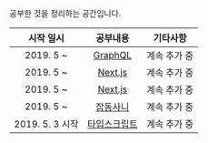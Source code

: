 공부한 것을 정리하는 공간입니다.

|    시작 일시    |                  공부내용                   |   기타사항   |
| :-------------: | :-----------------------------------------: | :----------: |
|    2019. 5 ~    |       [GraphQL](/GraphQL/graphql.md)        | 계속 추가 중 |
|    2019. 5 ~    |          [Next.js](/MobX/mobx.md)           | 계속 추가 중 |
|    2019. 5 ~    |        [Next.js](/Next.js/nextjs.md)        | 계속 추가 중 |
|    2019. 5 ~    | [잡동사니](/work/convertingToTypeScript.md) | 계속 추가 중 |
| 2019. 5. 3 시작 |  [타입스크립트](/TypeScript/typeScript.md)  | 계속 추가 중 |
